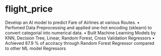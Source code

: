 # flight_price
Develop an AI model to predict Fare of Airlines at various Routes. 
• Perfomed Data Preprocessing and applied one-hot encoding (sklearn) to convert categorial into numerical data. 
• Built Machine Learning Models by KNN, Decision Tree, Linear, Random Forest, Cross Validation Regressors 
• Achieved 87.9 % of acciracy through Random Forest Regressor compared to other ML model Regressors
